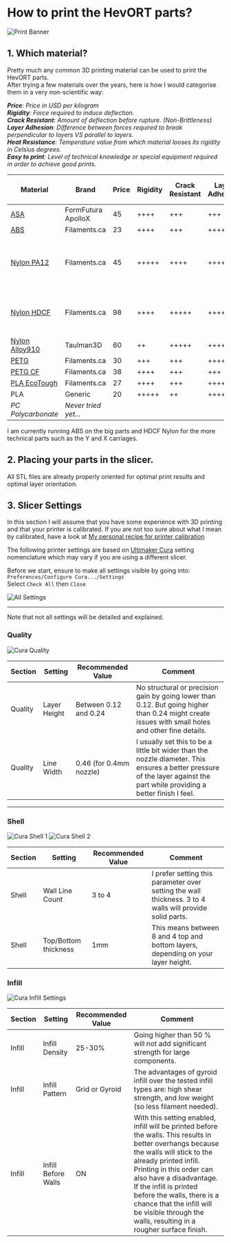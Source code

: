 # How to print the HevORT parts?

![Print Banner](docs/assets/images/how-to-print-parts/printbanner.png)

## 1. Which material?
Pretty much any common 3D printing material can be used to print the HevORT parts.  
After trying a few materials over the years, here is how I would categorise them in a very non-scientific way:


_**Price**: Price in USD per kilogram  
**Rigidity**: Force required to induce deflection.  
**Crack Resistant**: Amount of deflection before rupture. (Non-Brittleness)  
**Layer Adhesion**: Difference between forces required to break perpendicular to layers VS parallel to layers.  
**Heat Resistance**: Temperature value from which material looses its rigidity in Celsius degrees.  
**Easy to print**: Level of technical knowledge or special equipment required in order to achieve good prints._


| Material                                                                                                                                    | Brand                | Price | Rigidity | Crack Resistant | Layer Adhesion | Heat Resist | Easy to Print | Special Print Condition                      |
|---------------------------------------------------------------------------------------------------------------------------------------------|----------------------|-------|----------|-----------------|----------------|------------:|---------------|----------------------------------------------|
| [ASA](https://filaments.ca/collections/3d-filaments/diameter_1-75mm+brand_formfutura+application_weather-resistant)                         | FormFutura ApolloX   | 45    | ++++     | +++             | +++            |          98 | ++++          | Enclosure                                    |
| [ABS](https://filaments.ca/collections/3d-filaments/diameter_1-75mm+material_abs+brand_filaments-ca)                                        | Filaments.ca         | 23    | ++++     | +++             | ++++           |         105 | +++           | Enclosure                                    |
| [Nylon PA12](https://filaments.ca/search?options%5Bunavailable_products%5D=show&options%5Bprefix%5D=last&q=nylon+pa12)                      | Filaments.ca         | 45    | +++++    | ++++            | +++++          |         110 | +             | SuperDry + Enclosure + Bed Adhesion compound |
| [Nylon HDCF](https://filaments.ca/products/heavy-duty-carbon-fiber-nylon-filament-1-75mm?_pos=7&_sid=4b8f2ed8b&_ss=r&variant=1500223668232) | Filaments.ca         | 98    | ++++     | +++++           | +++++          |         167 | ++            | Dry + Enclosure + Bed Adhesion compound      |
| [Nylon Alloy910](https://filaments.ca/products/alloy-910-1kg-black-1-75mm?_pos=11&_sid=ed1504fe8&_ss=r&variant=40372475272)                 | Taulman3D            | 60    | ++       | +++++           | +++++          |          82 | ++++          | Dry                                          |
| [PETG](https://filaments.ca/collections/3d-filaments/diameter_1-75mm+material_petg+brand_filaments-ca)                                      | Filaments.ca         | 30    | +++      | +++             | ++++           |          85 | +++           | Dry                                          |
| [PETG CF](https://filaments.ca/products/carbon-fiber-petg-filament-1-75mm?_pos=6&_sid=4f89c7644&_ss=r&variant=1299737051144)                | Filaments.ca         | 38    | ++++     | +++             | +++            |          90 | +++           | Dry                                          |
| [PLA EcoTough](https://filaments.ca/collections/3d-filaments/diameter_1-75mm+material_ecotough-pla-2-0)                                     | Filaments.ca         | 27    | ++++     | +++             | ++++           |          70 | +++++         | NA                                           |
| PLA                                                                                                                                         | Generic              | 20    | +++++    | ++              | ++++           |          65 | +++++         | NA                                           |
| _PC Polycarbonate_                                                                                                                          | _Never tried yet..._ |       |          |                 |                |             |               |                                              |

I am currently running ABS on the big parts and HDCF Nylon for the more technical parts such as the Y and X carriages.

## 2. Placing your parts in the slicer.
All STL files are already properly oriented for optimal print results and optimal layer orientation.

## 3. Slicer Settings
In this section I will assume that you have some experience with 3D printing and that your printer is calibrated.  If you are not too sure about what I mean by calibrated, have a look at [My personal recipe for printer calibration](/printercalibration.md)

The following printer settings are based on [Ultimaker Cura](https://ultimaker.com/software/ultimaker-cura) setting nomenclature which may vary if you are using a different slicer.

Before we start, ensure to make all settings visible by going into:  
`Preferences/Configure Cura.../Settings`  
Select `Check All` then `Close`

![All Settings](docs/assets/images/how-to-print-parts/allsettings.png)

____________________________________________________________________________________  


Note that not all settings will be detailed and explained.

### Quality

![Cura Quality](docs/assets/images/how-to-print-parts/cura_quality.png)


| Section | Setting      | Recommended Value       | Comment                                                                                                                                                                     |
|---------|--------------|-------------------------|-----------------------------------------------------------------------------------------------------------------------------------------------------------------------------|
| Quality | Layer Height | Between 0.12 and 0.24   | No structural or precision gain by going lower than 0.12. But going higher than 0.24 might create issues with small holes and other fine details.                           |
| Quality | Line Width   | 0.46 (for 0.4mm nozzle) | I usually set this to be a little bit wider than the nozzle diameter.  This ensures a better pressure of the layer against the part while providing a better finish I feel. |

______________________________________________________________________________

### Shell

![Cura Shell 1](docs/assets/images/how-to-print-parts/cura_shell1.png) ![Cura Shell 2](docs/assets/images/how-to-print-parts/cura_shell2.png)

| Section | Setting              | Recommended Value | Comment                                                                                                 |
|---------|----------------------|-------------------|---------------------------------------------------------------------------------------------------------|
| Shell   | Wall Line Count      | 3 to 4            | I prefer setting this parameter over setting the wall thickness. 3 to 4 walls will provide solid parts. |
| Shell   | Top/Bottom thickness | 1mm               | This means between 8 and 4 top and bottom layers, depending on your layer height.                       |

### Infill

![Cura Infill Settings](docs/assets/images/how-to-print-parts/cura_infill1.png)

| Section | Setting             | Recommended Value | Comment                                                                                                                                                                                                                                                                                                                                                                      |
|---------|---------------------|-------------------|------------------------------------------------------------------------------------------------------------------------------------------------------------------------------------------------------------------------------------------------------------------------------------------------------------------------------------------------------------------------------|
| Infill  | Infill Density      | 25-30%            | Going higher than 50 % will not add significant strength for large components.                                                                                                                                                                                                                                                                                               |
| Infill  | Infill Pattern      | Grid or Gyroid    | The advantages of gyroid infill over the tested infill types are: high shear strength, and low weight (so less filament needed).                                                                                                                                                                                                                                             |
| Infill  | Infill Before Walls | ON                | With this setting enabled, infill will be printed before the walls. This results in better overhangs because the walls will stick to the already printed infill. Printing in this order can also have a disadvantage. If the infill is printed before the walls, there is a chance that the infill will be visible through the walls, resulting in a rougher surface finish. |